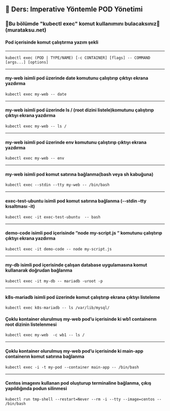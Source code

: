 ## 🧑 Ders: Imperative Yöntemle POD Yönetimi

### 📗Bu bölümde "kubectl exec" komut kullanımını bulacaksınız📗(murataksu.net)

#### Pod içerisinde komut çalıştırma yazım şekli
***
```
kubectl exec (POD | TYPE/NAME) [-c CONTAINER] [flags] -- COMMAND [args...] [options]
```
***
#### my-web isimli pod üzerinde date komutunu çalıştırıp çıktıyı ekrana yazdırma
```
kubectl exec my-web -- date
```
***
#### my-web isimli pod üzerinde ls / (root dizini listele)komutunu çalıştırıp çıktıyı ekrana yazdırma
```
kubectl exec my-web -- ls /
```
***
#### my-web isimli pod üzerinde env komutunu çalıştırıp çıktıyı ekrana yazdırma
```
kubectl exec my-web -- env
```
***
#### my-web isimli pod komut satırına bağlanma(bash veya sh kabuğuna)
```
kubectl exec --stdin --tty my-web -- /bin/bash
```
***
#### exec-test-ubuntu isimli pod komut satırına bağlanma (--stdin –tty kısaltması -it)
```
kubectl exec -it exec-test-ubuntu  -- bash
```
***
#### demo-code isimli pod içerisinde “node my-script.js “ komutunu çalıştırıp çıktıyı ekrana yazdırma
```
kubectl exec -it demo-code -- node my-script.js
```
***
#### my-db isimli pod içerisinde çalışan database uygulamasına komut kullanarak doğrudan bağlanma
```
kubectl exec -it my-db -- mariadb -uroot -p
```
***
#### k8s-mariadb isimli pod üzerinde komut çalıştırıp ekrana çıktıyı listeleme
```
kubectl exec k8s-mariadb -- ls /var/lib/mysql/
```
#### Çoklu kontainer olurulmuş my-web pod’u içerisinde ki wb1 containerın root dizinin listelenmesi
```
kubectl exec my-web  -c wb1 -- ls /
```
***
#### Çoklu kontainer olurulmuş my-web pod’u içerisinde ki main-app containerın komut satırına bağlanma
```
kubectl exec -i -t my-pod --container main-app -- /bin/bash
```
***
#### Centos imageını kullanan pod oluşturup terminaline bağlanma, çıkış yapıldığında podun silinmesi
```
kubectl run tmp-shell --restart=Never --rm -i --tty --image=centos -- /bin/bash
```
